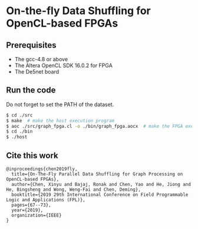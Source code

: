 # On-the-fly Data Shuffling for OpenCL-based FPGAs

## Prerequisites
* The gcc-4.8 or above
* The Altera OpenCL SDK 16.0.2 for FPGA 
* The De5net board 

## Run the code

Do not forget to set the PATH of the dataset. 

```sh
$ cd ./src
$ make  # make the host execution program
$ aoc ./src/graph_fpga.cl -o ./bin/graph_fpga.aocx  # make the FPGA execution program. It takes time.
$ cd ./bin
$ ./host
```

## Cite this work
```
@inproceedings{chen2019fly,
  title={On-The-Fly Parallel Data Shuffling for Graph Processing on OpenCL-based FPGAs},
  author={Chen, Xinyu and Bajaj, Ronak and Chen, Yao and He, Jiong and He, Bingsheng and Wong, Weng-Fai and Chen, Deming},
  booktitle={2019 29th International Conference on Field Programmable Logic and Applications (FPL)},
  pages={67--73},
  year={2019},
  organization={IEEE}
}
```
